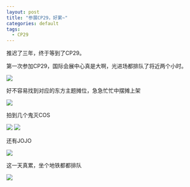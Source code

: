 ```yaml
---
layout: post
title: "参展CP29，好累~"
categories: default
tags:
  - CP29
---
```


推迟了三年，终于等到了CP29。

第一次参加CP29，国际会展中心真是大啊，光进场都排队了将近两个小时。

<img src="/img/cp29/IMG_20230503_072507.jpg"/>

好不容易找到对应的东方主题摊位，急急忙忙中摆摊上架

<img src="/img/cp29/IMG_20230503_081236.jpg"/>

拍到几个鬼灭COS

<img src="/img/cp29/IMG_20230503_131513.jpg"/>

<img src="/img/cp29/IMG_20230503_131603.jpg"/>


还有JOJO

<img src="/img/cp29/IMG_20230503_141828.jpg"/>

这一天真累，坐个地铁都都排队

<img src="/img/cp29/IMG_20230503_180022.jpg"/>



